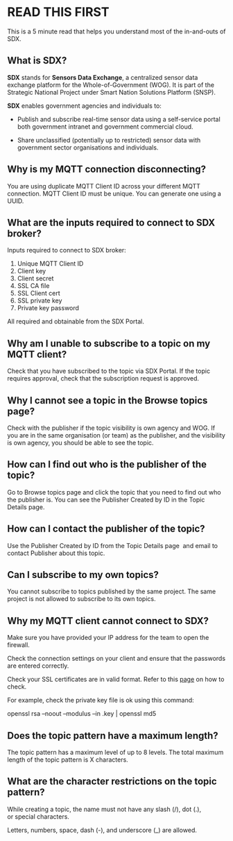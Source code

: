 
# READ THIS FIRST

This is a 5 minute read that helps you understand most of the in-and-outs of SDX.

## What is SDX? 

**SDX** stands for **Sensors Data Exchange**, a centralized sensor data exchange platform for the Whole-of-Government (WOG). It is part of the Strategic National Project under Smart Nation Solutions Platform (SNSP).

**SDX** enables government agencies and individuals to:

- Publish and subscribe real-time sensor data using a self-service portal both government intranet and government commercial cloud.

- Share unclassified (potentially up to restricted) sensor data with government sector organisations and individuals.

## Why is my MQTT connection disconnecting?

You are using duplicate MQTT Client ID across your different MQTT connection. MQTT Client ID must be unique. You can generate one using a UUID.

## What are the inputs required to connect to SDX broker?

Inputs required to connect to SDX broker:

1. Unique MQTT Client ID
2. Client key
3. Client secret
4. SSL CA file
5. SSL Client cert
6. SSL private key
7. Private key password 

All required and obtainable from the SDX Portal.

## Why am I unable to subscribe to a topic on my MQTT client?

Check that you have subscribed to the topic via SDX Portal. If the topic requires approval, check that the subscription request is approved.      

## Why I cannot see a topic in the Browse topics page?

Check with the publisher if the topic visibility is own agency and WOG. If you are in the same organisation (or team) as the publisher, and the visibility is own agency, you should be able to see the topic.

## How can I find out who is the publisher of the topic?

Go to Browse topics page and click the topic that you need to find out who the publisher is. You can see the Publisher Created by ID in the Topic Details page.

## How can I contact the publisher of the topic?

Use the Publisher Created by ID from the Topic Details page  and email to contact Publisher about this topic.

## Can I subscribe to my own topics?

You cannot subscribe to topics published by the same project. The same project is not allowed to subscribe to its own topics.

## Why my MQTT client cannot connect to SDX?

Make sure you have provided your IP address for the team to open the firewall.

Check the connection settings on your client and ensure that the passwords are entered correctly.

Check your SSL certificates are in valid format. Refer to this  [page](https://www.ssl247.com/kb/ssl-certificates/troubleshooting/certificate-matches-private-key) on how to check. 

For example, check the private key file is ok using this command:

openssl rsa –noout –modulus –in <file>.key | openssl md5

## Does the topic pattern have a maximum length?

The topic pattern has a maximum level of up to 8 levels. The total maximum length of the topic pattern is X characters.

## What are the character restrictions on the topic pattern?

While creating a topic, the name must not have any slash (/), dot (.), or special characters. 

Letters, numbers, space, dash (-), and underscore (_) are allowed.
